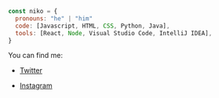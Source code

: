 ```javascript
const niko = {
  pronouns: "he" | "him"
  code: [Javascript, HTML, CSS, Python, Java],
  tools: [React, Node, Visual Studio Code, IntelliJ IDEA],
}
```

You can find me:

- [Twitter](https://twitter.com/Nikkohh_)

- [Instagram](https://www.instagram.com/)
